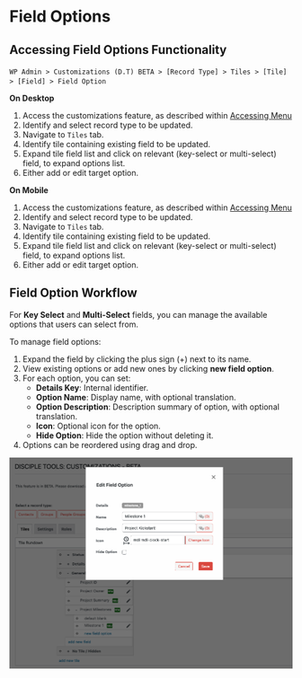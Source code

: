 # Field Options

## Accessing Field Options Functionality

`WP Admin > Customizations (D.T) BETA > [Record Type] > Tiles > [Tile] > [Field] > Field Option`

__On Desktop__

1. Access the customizations feature, as described within [Accessing Menu](../accessing-menu.md)
2. Identify and select record type to be updated.
3. Navigate to `Tiles` tab.
4. Identify tile containing existing field to be updated.
5. Expand tile field list and click on relevant (key-select or multi-select) field, to expand options list.
6. Either add or edit target option.

__On Mobile__

1. Access the customizations feature, as described within [Accessing Menu](../accessing-menu.md)
2. Identify and select record type to be updated.
3. Navigate to `Tiles` tab.
4. Identify tile containing existing field to be updated.
5. Expand tile field list and click on relevant (key-select or multi-select) field, to expand options list.
6. Either add or edit target option.

## Field Option Workflow

For **Key Select** and **Multi-Select** fields, you can manage the available options that users can select from.

To manage field options:

1. Expand the field by clicking the plus sign (+) next to its name.
2. View existing options or add new ones by clicking **new field option**.
3. For each option, you can set:
   - **Details Key**: Internal identifier.
   - **Option Name**: Display name, with optional translation.
   - **Option Description**: Description summary of option, with optional translation.
   - **Icon**: Optional icon for the option.
   - **Hide Option**: Hide the option without deleting it.
4. Options can be reordered using drag and drop.

![Field Options Modal](../imgs/fields/field-options-modal.png) 